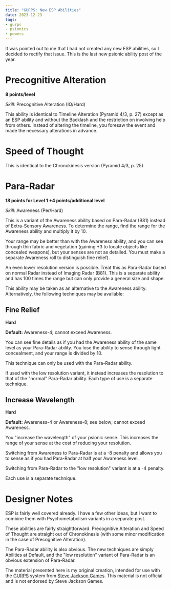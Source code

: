 ```yaml
---
title: "GURPS: New ESP Abilities"
date: 2023-12-23
tags:
- gurps
- psionics
- powers
---
```


It was pointed out to me that I had not created any new ESP abilities, so I decided to rectify that issue. This is the last new psionic ability post of the year.

# Precognitive Alteration
**8 points/level**

_Skill:_ Precognitive Alteration (IQ/Hard)

This ability is identical to Timeline Alteration (Pyramid 4/3, p. 27) except as an ESP ability and without the Backlash and the restriction on involving help from others. Instead of altering the timeline, you foresaw the event and made the necessary alterations in advance.

# Speed of Thought

This is identical to the Chronokinesis version (Pyramid 4/3, p. 25).

# Para-Radar
**18 points for Level 1 +4 points/additional level**

_Skill:_ Awareness (Per/Hard)

This is a variant of the Awareness ability based on Para-Radar (B81) instead of Extra-Sensory Awareness. To determine the range, find the range for the Awareness ability and multiply it by 10.

Your range may be better than with the Awareness ability, and you can see through thin fabric and vegetation (gaining +3 to locate objects like concealed weapons), but your senses are not as detailed. You must make a separate Awareness roll to distinguish fine relief).

An even lower resolution version is possible. Treat this as Para-Radar based on normal Radar instead of Imaging Radar (B81). This is a separate ability and has 100 times the range but can only provide a general size and shape.

This ability may be taken as an alternative to the Awareness ability. Alternatively, the following techniques may be available:

## Fine Relief
**Hard**

__Default:__ Awareness-4; cannot exceed Awareness.

You can see fine details as if you had the Awareness ability of the same level as your Para-Radar ability. You lose the ability to sense through light concealment, and your range is divided by 10.

This technique can only be used with the Para-Radar ability.

If used with the low resolution variant, it instead increases the resolution to that of the "normal" Para-Radar ability. Each type of use is a separate technique.

## Increase Wavelength
**Hard**

__Default:__ Awareness-4 or Awareness-8; see below; cannot exceed Awareness.

You "increase the wavelength" of your psionic sense. This increases the range of your sense at the cost of reducing your resolution.

Switching from Awareness to Para-Radar is at a -8 penalty and allows you to sense as if you had Para-Radar at half your Awareness level.

Switching from Para-Radar to the "low resolution" variant is at a -4 penalty.

Each use is a separate technique.

# Designer Notes
ESP is fairly well covered already. I have a few other ideas, but I want to combine them with Psychometabolism variants in a separate post.

These abilities are fairly straightforward. Precognitive Alteration and Speed of Thought are straight out of Chronokinesis (with some minor modification in the case of Precognitive Alteration).

The Para-Radar ability is also obvious. The new techniques are simply Abilities at Default, and the "low resolution" variant of Para-Radar is an obvious extension of Para-Radar.

The material presented here is my original creation, intended for use with the [GURPS](https://www.sjgames.com/gurps/) system from [Steve Jackson Games](https://www.sjgames.com/). This material is not official and is not endorsed by Steve Jackson Games.
